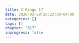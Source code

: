 ```yaml
---
title: 2 Kings 17
date: 2020-03-28T20:23:39-04:00
categories: []
tags: []
chapter: "017"
inprogress: false
---
```


